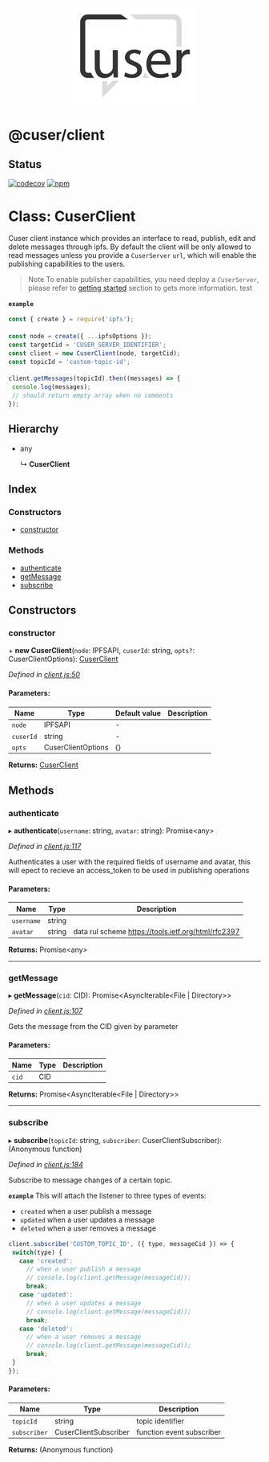 <p align="center">
  <a href="./"><img width="250" src="https://raw.githubusercontent.com/rubeniskov/cuser/master/docs/logo.svg" alt="cuser logo" /></a>
</p>

# @cuser/client

## Status
[![codecov](https://codecov.io/gh/rubeniskov/cuser/branch/master/graph/badge.svg?flag=client)](https://codecov.io/gh/rubeniskov/cuser)
[![npm](https://img.shields.io/npm/v/@cuser/client.svg)](https://www.npmjs.com/package/@cuser/client)

# Class: CuserClient

Cuser client instance which provides an interface to read, publish,
edit and delete messages through ipfs. By default the client will be only
allowed to read messages unless you provide a `CuserServer` `url`,
which will enable the publishing capabilities to the users.
> Note
To enable publisher capabilities, you need deploy a `CuserServer`,
please refer to [getting started](https://github.com/rubeniskov/cuser#getting-started) section to gets more information.
test

**`example`** 

```javascript
const { create } = require('ipfs');

const node = create({ ...ipfsOptions });
const targetCid = 'CUSER_SERVER_IDENTIFIER';
const client = new CuserClient(node, targetCid);
const topicId = 'custom-topic-id';

client.getMessages(topicId).then((messages) => {
 console.log(messages);
 // should return empty array when no comments
});
```

## Hierarchy

* any

  ↳ **CuserClient**

## Index

### Constructors

* [constructor](cuserclient.md#constructor)

### Methods

* [authenticate](cuserclient.md#authenticate)
* [getMessage](cuserclient.md#getmessage)
* [subscribe](cuserclient.md#subscribe)

## Constructors

### constructor

\+ **new CuserClient**(`node`: IPFSAPI, `cuserId`: string, `opts?`: CuserClientOptions): [CuserClient](cuserclient.md)

*Defined in [client.js:50](https://github.com/rubeniskov/cuser/blob/3395c13/packages/client/client.js#L50)*

#### Parameters:

Name | Type | Default value | Description |
------ | ------ | ------ | ------ |
`node` | IPFSAPI | - |  |
`cuserId` | string | - |  |
`opts` | CuserClientOptions | {} |   |

**Returns:** [CuserClient](cuserclient.md)

## Methods

### authenticate

▸ **authenticate**(`username`: string, `avatar`: string): Promise\<any>

*Defined in [client.js:117](https://github.com/rubeniskov/cuser/blob/3395c13/packages/client/client.js#L117)*

Authenticates a user with the required fields of username and avatar,
this will epect to recieve an access_token to be used in publishing operations

#### Parameters:

Name | Type | Description |
------ | ------ | ------ |
`username` | string |  |
`avatar` | string | data rul scheme https://tools.ietf.org/html/rfc2397  |

**Returns:** Promise\<any>

___

### getMessage

▸ **getMessage**(`cid`: CID): Promise\<AsyncIterable\<File \| Directory>>

*Defined in [client.js:107](https://github.com/rubeniskov/cuser/blob/3395c13/packages/client/client.js#L107)*

Gets the message from the CID given by parameter

#### Parameters:

Name | Type | Description |
------ | ------ | ------ |
`cid` | CID |   |

**Returns:** Promise\<AsyncIterable\<File \| Directory>>

___

### subscribe

▸ **subscribe**(`topicId`: string, `subscriber`: CuserClientSubscriber): (Anonymous function)

*Defined in [client.js:184](https://github.com/rubeniskov/cuser/blob/3395c13/packages/client/client.js#L184)*

Subscribe to message changes of a certain topic.

**`example`** 
This will attach the listener to three types of events:
- `created` when a user publish a message
- `updated` when a user updates a message
- `deleted` when a user removes a message
```javascript
client.subscribe('CUSTOM_TOPIC_ID', ({ type, messageCid }) => {
 switch(type) {
   case 'created':
     // when a user publish a message
     // console.log(client.getMessage(messageCid));
     break;
   case 'updated':
     // when a user updates a message
     // console.log(client.getMessage(messageCid));
     break;
   case 'deleted':
     // when a user removes a message
     // console.log(client.getMessage(messageCid));
     break;
 }
});
```

#### Parameters:

Name | Type | Description |
------ | ------ | ------ |
`topicId` | string | topic identifier |
`subscriber` | CuserClientSubscriber | function event subscriber  |

**Returns:** (Anonymous function)

